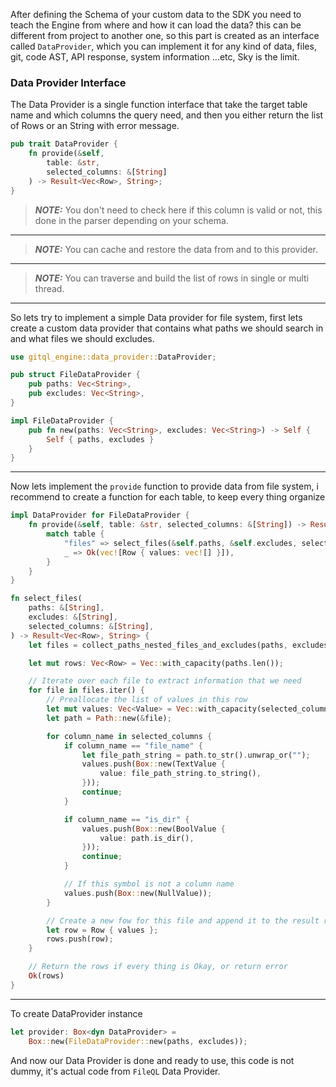 After defining the Schema of your custom data to the SDK you need to teach the Engine from where and how it can load the data? this can be different from project to another one, so this part is created as an interface called `DataProvider`, which you can implement it for any kind of data, files, git, code AST, API response, system information ...etc, Sky is the limit.

### Data Provider Interface

The Data Provider is a single function interface that take the target table name and which columns the query need,
and then you either return the list of Rows or an String with error message.

```rust linenums="1"
pub trait DataProvider {
    fn provide(&self, 
        table: &str, 
        selected_columns: &[String]
    ) -> Result<Vec<Row>, String>;
}
```

> **_NOTE:_**  You don't need to check here if this column is valid or not, this done in the parser depending on your schema.

---

> **_NOTE:_**  You can cache and restore the data from and to this provider.

---

> **_NOTE:_**  You can traverse and build the list of rows in single or multi thread.

---

So lets try to implement a simple Data provider for file system, first lets create a custom data provider that contains what paths we should search in and what files we should excludes.

```rust linenums="1"
use gitql_engine::data_provider::DataProvider;

pub struct FileDataProvider {
    pub paths: Vec<String>,
    pub excludes: Vec<String>,
}

impl FileDataProvider {
    pub fn new(paths: Vec<String>, excludes: Vec<String>) -> Self {
        Self { paths, excludes }
    }
}
```

---

Now lets implement the `provide` function to provide data from file system, i recommend to create a function
for each table, to keep every thing organize

```rust linenums="1"
impl DataProvider for FileDataProvider {
    fn provide(&self, table: &str, selected_columns: &[String]) -> Result<Vec<Row>, String> {
        match table {
            "files" => select_files(&self.paths, &self.excludes, selected_columns),
            _ => Ok(vec![Row { values: vec![] }]),
        }
    }
}

fn select_files(
    paths: &[String],
    excludes: &[String],
    selected_columns: &[String],
) -> Result<Vec<Row>, String> {
    let files = collect_paths_nested_files_and_excludes(paths, excludes);

    let mut rows: Vec<Row> = Vec::with_capacity(paths.len());

    // Iterate over each file to extract information that we need
    for file in files.iter() {
        // Preallocate the list of values in this row
        let mut values: Vec<Value> = Vec::with_capacity(selected_columns.len());
        let path = Path::new(&file);

        for column_name in selected_columns {
            if column_name == "file_name" {
                let file_path_string = path.to_str().unwrap_or("");
                values.push(Box::new(TextValue {
                    value: file_path_string.to_string(),
                }));
                continue;
            }

            if column_name == "is_dir" {
                values.push(Box::new(BoolValue {
                    value: path.is_dir(),
                }));
                continue;
            }

            // If this symbol is not a column name
            values.push(Box::new(NullValue));
        }

        // Create a new fow for this file and append it to the result rows
        let row = Row { values };
        rows.push(row);
    }

    // Return the rows if every thing is Okay, or return error
    Ok(rows)
}
```

---

To create DataProvider instance

```rust linenums="1"
let provider: Box<dyn DataProvider> = 
    Box::new(FileDataProvider::new(paths, excludes));
```

And now our Data Provider is done and ready to use, this code is not dummy, it's actual code from `FileQL` Data Provider.

